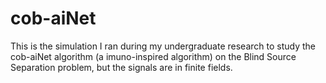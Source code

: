 # cob-aiNet

This is the simulation I ran during my undergraduate research to study the cob-aiNet algorithm (a imuno-inspired algorithm) on the Blind Source Separation problem, but the signals are in finite fields.
